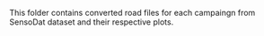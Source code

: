 This folder contains converted road files for each campaingn from SensoDat dataset and their respective plots. 
